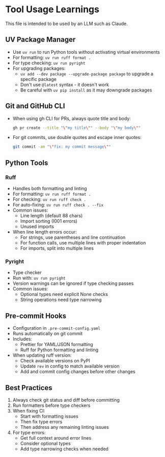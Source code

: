 # Tool Usage Learnings

This file is intended to be used by an LLM such as Claude.

## UV Package Manager

- Use `uv run` to run Python tools without activating virtual environments
- For formatting: `uv run ruff format .`
- For type checking: `uv run pyright`
- For upgrading packages:
  - `uv add --dev package --upgrade-package package` to upgrade a specific package
  - Don't use `@latest` syntax - it doesn't work
  - Be careful with `uv pip install` as it may downgrade packages

## Git and GitHub CLI

- When using gh CLI for PRs, always quote title and body:
  ```bash
  gh pr create --title "\"my title\"" --body "\"my body\""
  ```
- For git commits, use double quotes and escape inner quotes:
  ```bash
  git commit -am "\"fix: my commit message\""
  ```

## Python Tools

### Ruff
- Handles both formatting and linting
- For formatting: `uv run ruff format .`
- For checking: `uv run ruff check .`
- For auto-fixing: `uv run ruff check . --fix`
- Common issues:
  - Line length (default 88 chars)
  - Import sorting (I001 errors)
  - Unused imports
- When line length errors occur:
  - For strings, use parentheses and line continuation
  - For function calls, use multiple lines with proper indentation
  - For imports, split into multiple lines

### Pyright
- Type checker
- Run with: `uv run pyright`
- Version warnings can be ignored if type checking passes
- Common issues:
  - Optional types need explicit None checks
  - String operations need type narrowing

## Pre-commit Hooks

- Configuration in `.pre-commit-config.yaml`
- Runs automatically on git commit
- Includes:
  - Prettier for YAML/JSON formatting
  - Ruff for Python formatting and linting
- When updating ruff version:
  - Check available versions on PyPI
  - Update `rev` in config to match available version
  - Add and commit config changes before other changes

## Best Practices

1. Always check git status and diff before committing
2. Run formatters before type checkers
3. When fixing CI:
   - Start with formatting issues
   - Then fix type errors
   - Then address any remaining linting issues
4. For type errors:
   - Get full context around error lines
   - Consider optional types
   - Add type narrowing checks when needed
